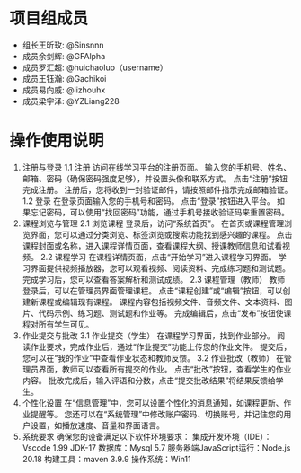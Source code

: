 # 项目组成员
- 组长王昕玫: @Sinsnnn
- 成员余剑辉: @GFAlpha 
- 成员罗汇超: @huichaoluo（username）
- 成员王钰瀚: @Gachikoi
- 成员易向威: @lizhouhx
- 成员梁宇泽: @YZLiang228

# 操作使用说明
1. 注册与登录
1.1 注册
访问在线学习平台的注册页面。
输入您的手机号、姓名、邮箱、密码（确保密码强度足够），并设置头像和联系方式。
点击“注册”按钮完成注册。
注册后，您将收到一封验证邮件，请按照邮件指示完成邮箱验证。
1.2 登录
在登录页面输入您的手机号和密码。
点击“登录”按钮进入平台。
如果忘记密码，可以使用“找回密码”功能，通过手机号接收验证码来重置密码。
2. 课程浏览与管理
2.1 浏览课程
登录后，访问“系统首页”。
在首页或课程管理浏览界面，您可以通过分类浏览、标签浏览或搜索功能找到感兴趣的课程。
点击课程封面或名称，进入课程详情页面，查看课程大纲、授课教师信息和试看视频。
2.2 课程学习
在课程详情页面，点击“开始学习”进入课程学习界面。
学习界面提供视频播放器，您可以观看视频、阅读资料、完成练习题和测试题。
完成学习后，您可以查看答案解析和测试成绩。
2.3 课程管理（教师）
教师登录后，可以在管理员界面管理课程。
点击“课程创建”或“编辑”按钮，可以创建新课程或编辑现有课程。
课程内容包括视频文件、音频文件、文本资料、图片、代码示例、练习题、测试题和作业等。
完成编辑后，点击“发布”按钮使课程对所有学生可见。
3. 作业提交与批改
3.1 作业提交（学生）
在课程学习界面，找到作业部分。
阅读作业要求，完成作业后，通过“作业提交”功能上传您的作业文件。
提交后，您可以在“我的作业”中查看作业状态和教师反馈。
3.2 作业批改（教师）
在管理员界面，教师可以查看所有提交的作业。
点击“批改”按钮，查看学生的作业内容。
批改完成后，输入评语和分数，点击“提交批改结果”将结果反馈给学生。
4. 个性化设置
在“信息管理”中，您可以设置个性化的消息通知，如课程更新、作业提醒等。
您还可以在“系统管理”中修改账户密码、切换账号，并记住您的用户设置，如播放速度、音量和界面语言。
5. 系统要求
确保您的设备满足以下软件环境要求：
集成开发环境（IDE）：Vscode 1.99
JDK-17
数据库：Mysql 5.7
服务器端JavaScript运行：Node.js 20.18
构建工具：maven 3.9.9
操作系统：Win11
